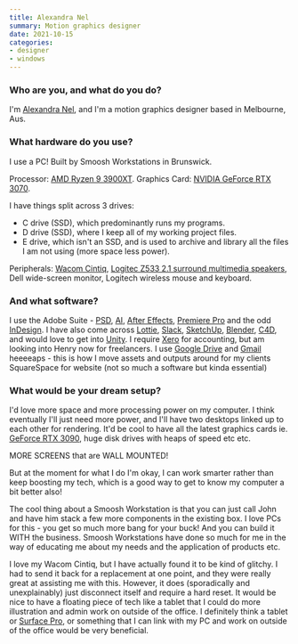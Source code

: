 ```yaml
---
title: Alexandra Nel
summary: Motion graphics designer
date: 2021-10-15
categories:
- designer
- windows
---
```


### Who are you, and what do you do?

I'm [Alexandra Nel](https://www.alexandranel.com/ "Alexandra's website."), and I'm a motion graphics designer based in Melbourne, Aus.

### What hardware do you use?

I use a PC! Built by Smoosh Workstations in Brunswick. 

Processor: [AMD Ryzen 9 3900XT][ryzen-9-3900xt].
Graphics Card: [NVIDIA GeForce RTX 3070][geforce-rtx-3070].

I have things split across 3 drives:

- C drive (SSD), which predominantly runs my programs.
- D drive (SSD), where I keep all of my working project files.
- E drive, which isn't an SSD, and is used to archive and library all the files I am not using (more space less power).

Peripherals: 
[Wacom Cintiq][cintiq], [Logitec Z533 2.1 surround multimedia speakers][z533], Dell wide-screen monitor, Logitech wireless mouse and keyboard.

### And what software?

I use the Adobe Suite - [PSD][photoshop], [AI][illustrator], [After Effects][after-effects], [Premiere Pro][premiere-pro] and the odd [InDesign][]. I have also come across [Lottie][], [Slack][], [SketchUp][], [Blender][], [C4D][cinema-4d], and would love to get into [Unity][]. I require [Xero][] for accounting, but am looking into Henry now for freelancers. I use [Google Drive][google-drive] and [Gmail][] heeeeaps - this is how I move assets and outputs around for my clients SquareSpace for website (not so much a software but kinda essential)

### What would be your dream setup?

I'd love more space and more processing power on my computer. I think eventually I'll just need more power, and I'll have two desktops linked up to each other for rendering. It'd be cool to have all the latest graphics cards ie. [GeForce RTX 3090][geforce-rtx-3090], huge disk drives with heaps of speed etc etc.

MORE SCREENS that are WALL MOUNTED!

But at the moment for what I do I'm okay, I can work smarter rather than keep boosting my tech, which is a good way to get to know my computer a bit better also! 

The cool thing about a Smoosh Workstation is that you can just call John and have him stack a few more components in the existing box. I love PCs for this - you get so much more bang for your buck! And you can build it WITH the business. Smoosh Workstations have done so much for me in the way of educating me about my needs and the application of products etc.

I love my Wacom Cintiq, but I have actually found it to be kind of glitchy. I had to send it back for a replacement at one point, and they were really great at assisting me with this. However, it does (sporadically and unexplainably) just disconnect itself and require a hard reset. It would be nice to have a floating piece of tech like a tablet that I could do more illustration and admin work on outside of the office. I definitely think a tablet or [Surface Pro][surface-pro], or something that I can link with my PC and work on outside of the office would be very beneficial.

[after-effects]: https://www.adobe.com/products/aftereffects.html "Motion graphics and video editing software."
[blender]: https://www.blender.org/ "A free, open-source 3D renderer."
[cinema-4d]: http://web.archive.org/web/20160602174133/http://www.maxon.net/en/products/cinema-4d-prime/who-should-use-it.html "3D rendering software."
[cintiq]: https://www.wacom.com/en-us/us/cintiq "A computer screen you can draw on."
[geforce-rtx-3070]: https://www.nvidia.com/en-us/geforce/graphics-cards/30-series/rtx-3070-3070ti/ "A graphics card."
[geforce-rtx-3090]: https://en.wikipedia.org/wiki/GeForce_30_series#Details "A graphics card."
[gmail]: https://en.wikipedia.org/wiki/Gmail "Web-based email."
[google-drive]: http://web.archive.org/web/20220127131904/https://accounts.google.com/ServiceLogin?service=wise "A cloud storage service."
[illustrator]: https://www.adobe.com/products/illustrator.html "A vector graphics editor."
[indesign]: https://www.adobe.com/products/indesign.html "A desktop/web publishing application."
[lottie]: https://airbnb.design/lottie/ "A library for rendering After Effects animations."
[photoshop]: https://www.adobe.com/products/photoshop.html "A bitmap image editor."
[premiere-pro]: https://en.wikipedia.org/wiki/Adobe_Premiere_Pro "A video editing suite."
[ryzen-9-3900xt]: http://web.archive.org/web/20220420123040/https://www.amd.com/en/products/cpu/amd-ryzen-9-3900xt "A CPU."
[sketchup]: http://web.archive.org/web/20230930075242/https://www.sketchup.com/ "3D modeling software."
[slack]: https://slack.com/intl/ja-jp/ "A collaboration service."
[surface-pro]: https://www.microsoft.com/en-us/surface "A tablet/laptop hybrid."
[unity]: https://unity.com/products "A cross-platform game development tool."
[xero]: https://www.xero.com/us/ "Online accounting software."
[z533]: https://www.logitech.com/en-us/products/speakers/z533-multimedia-speaker-system.980-001053.html "Computer speakers."
